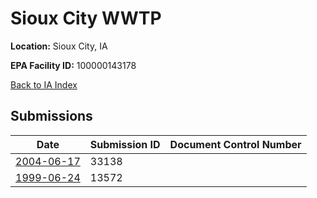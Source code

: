 # Sioux City WWTP

**Location:** Sioux City, IA

**EPA Facility ID:** 100000143178

[Back to IA Index](../../index.md)

## Submissions

| Date | Submission ID | Document Control Number |
|------|--------------|-------------------------|
| [2004-06-17](submissions/33138.md) | 33138 |  |
| [1999-06-24](submissions/13572.md) | 13572 |  |
